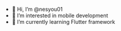 - 👋 Hi, I’m @nesyou01
- 👀 I’m interested in mobile development
- 🌱 I’m currently learning Flutter framework

<!---
nesyou01/nesyou01 is a ✨ special ✨ repository because its `README.md` (this file) appears on your GitHub profile.
You can click the Preview link to take a look at your changes.
--->

